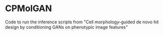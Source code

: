 # CPMolGAN
Code to run the inference scripts from "Cell morphology-guided de novo hit design by conditioning GANs on phenotypic image features"
